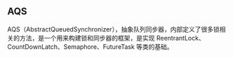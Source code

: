 ## AQS

AQS（AbstractQueuedSynchronizer），抽象队列同步器，内部定义了很多锁相关的方法，是⼀个用来构建锁和同步器的框架，是实现 ReentrantLock、CountDownLatch、Semaphore、FutureTask 等类的基础。
